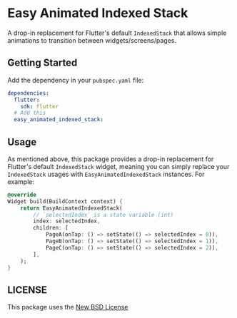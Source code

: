 # Easy Animated Indexed Stack

A drop-in replacement for Flutter's default `IndexedStack` that allows simple animations to transition between widgets/screens/pages.

## Getting Started

Add the dependency in your `pubspec.yaml` file:

```yaml
dependencies:
  flutter:
    sdk: flutter
  # Add this  
  easy_animated_indexed_stack:
```

## Usage

As mentioned above, this package provides a drop-in replacement for Flutter's default `IndexedStack` widget, meaning you can simply replace your `IndexedStack` usages with `EasyAnimatedIndexedStack` instances. For example:

```dart
@override
Widget build(BuildContext context) {
    return EasyAnimatedIndexedStack(
        // `selectedIndex` is a state variable (int)
        index: selectedIndex,
        children: [
            PageA(onTap: () => setState(() => selectedIndex = 0)),
            PageB(onTap: () => setState(() => selectedIndex = 1)),
            PageC(onTap: () => setState(() => selectedIndex = 2)),
        ],
    );
}
```

## LICENSE
This package uses the [New BSD License](./LICENSE)
